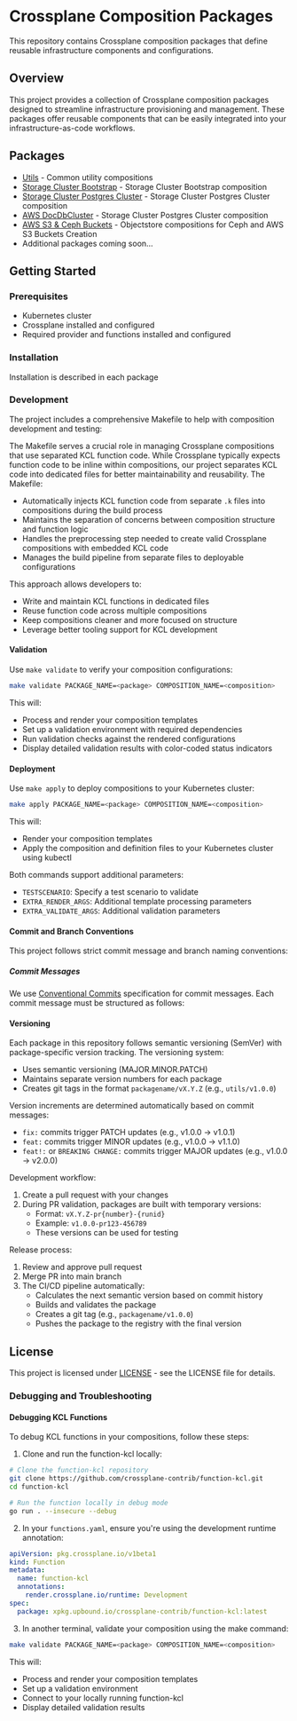 # Crossplane Composition Packages

This repository contains Crossplane composition packages that define reusable infrastructure components and configurations.

## Overview

This project provides a collection of Crossplane composition packages designed to streamline infrastructure provisioning and management. These packages offer reusable components that can be easily integrated into your infrastructure-as-code workflows.

## Packages

- [Utils](packages/utils/README.md) - Common utility compositions
- [Storage Cluster Bootstrap](packages/sc-bootstrap/README.md) - Storage Cluster Bootstrap composition
- [Storage Cluster Postgres Cluster](packages/sc-pgcluster/README.md) - Storage Cluster Postgres Cluster composition
- [AWS DocDbCluster](packages/aws-docdbcluster/README.md) - Storage Cluster Postgres Cluster composition
- [AWS S3 & Ceph Buckets](packages/objectstores) - Objectstore compositions for Ceph and AWS S3 Buckets Creation
- Additional packages coming soon...

## Getting Started

### Prerequisites

- Kubernetes cluster
- Crossplane installed and configured
- Required provider and functions installed and configured

### Installation

Installation is described in each package

### Development

The project includes a comprehensive Makefile to help with composition development and testing:

The Makefile serves a crucial role in managing Crossplane compositions that use separated KCL function code. While Crossplane typically expects function code to be inline within compositions, our project separates KCL code into dedicated files for better maintainability and reusability. The Makefile:

- Automatically injects KCL function code from separate `.k` files into compositions during the build process
- Maintains the separation of concerns between composition structure and function logic
- Handles the preprocessing step needed to create valid Crossplane compositions with embedded KCL code
- Manages the build pipeline from separate files to deployable configurations

This approach allows developers to:
- Write and maintain KCL functions in dedicated files
- Reuse function code across multiple compositions
- Keep compositions cleaner and more focused on structure
- Leverage better tooling support for KCL development

#### Validation
Use `make validate` to verify your composition configurations:
```bash
make validate PACKAGE_NAME=<package> COMPOSITION_NAME=<composition>
```
This will:
- Process and render your composition templates
- Set up a validation environment with required dependencies
- Run validation checks against the rendered configurations
- Display detailed validation results with color-coded status indicators

#### Deployment
Use `make apply` to deploy compositions to your Kubernetes cluster:
```bash
make apply PACKAGE_NAME=<package> COMPOSITION_NAME=<composition>
```
This will:
- Render your composition templates
- Apply the composition and definition files to your Kubernetes cluster using kubectl

Both commands support additional parameters:
- `TESTSCENARIO`: Specify a test scenario to validate
- `EXTRA_RENDER_ARGS`: Additional template processing parameters
- `EXTRA_VALIDATE_ARGS`: Additional validation parameters

#### Commit and Branch Conventions

This project follows strict commit message and branch naming conventions:

##### Commit Messages
We use [Conventional Commits](https://www.conventionalcommits.org/) specification for commit messages. Each commit message must be structured as follows:

#### Versioning

Each package in this repository follows semantic versioning (SemVer) with package-specific version tracking. The versioning system:

- Uses semantic versioning (MAJOR.MINOR.PATCH)
- Maintains separate version numbers for each package
- Creates git tags in the format `packagename/vX.Y.Z` (e.g., `utils/v1.0.0`)

Version increments are determined automatically based on commit messages:
- `fix:` commits trigger PATCH updates (e.g., v1.0.0 → v1.0.1)
- `feat:` commits trigger MINOR updates (e.g., v1.0.0 → v1.1.0)
- `feat!:` or `BREAKING CHANGE:` commits trigger MAJOR updates (e.g., v1.0.0 → v2.0.0)

Development workflow:
1. Create a pull request with your changes
2. During PR validation, packages are built with temporary versions:
   - Format: `vX.Y.Z-pr{number}-{runid}`
   - Example: `v1.0.0-pr123-456789`
   - These versions can be used for testing

Release process:
1. Review and approve pull request
2. Merge PR into main branch
3. The CI/CD pipeline automatically:
   - Calculates the next semantic version based on commit history
   - Builds and validates the package
   - Creates a git tag (e.g., `packagename/v1.0.0`)
   - Pushes the package to the registry with the final version

## License

This project is licensed under [LICENSE](LICENSE.md) - see the LICENSE file for details.

### Debugging and Troubleshooting

#### Debugging KCL Functions

To debug KCL functions in your compositions, follow these steps:

1. Clone and run the function-kcl locally:
```bash
# Clone the function-kcl repository
git clone https://github.com/crossplane-contrib/function-kcl.git
cd function-kcl

# Run the function locally in debug mode
go run . --insecure --debug
```

2. In your `functions.yaml`, ensure you're using the development runtime annotation:
```yaml
apiVersion: pkg.crossplane.io/v1beta1
kind: Function
metadata:
  name: function-kcl
  annotations:
    render.crossplane.io/runtime: Development
spec:
  package: xpkg.upbound.io/crossplane-contrib/function-kcl:latest
```

3. In another terminal, validate your composition using the make command:
```bash
make validate PACKAGE_NAME=<package> COMPOSITION_NAME=<composition>
```

This will:
- Process and render your composition templates
- Set up a validation environment
- Connect to your locally running function-kcl
- Display detailed validation results
